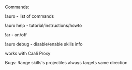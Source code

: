 Commands:

!auro - list of commands

!auro help - tutorial/instructions/howto

!ar - on/off

!auro debug - disable/enable skills info

works with Caali Proxy

Bugs: Range skills's projectiles always targets same direction
